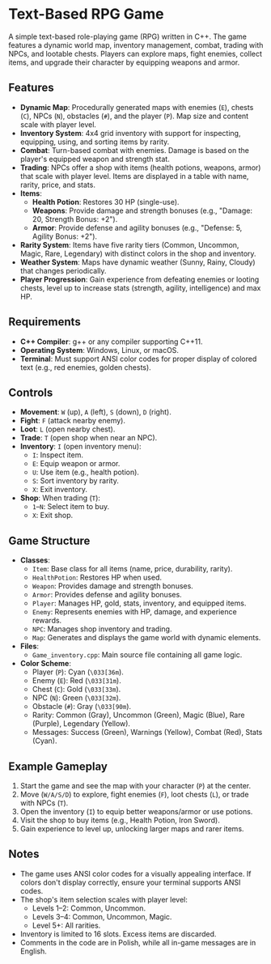 # Text-Based RPG Game

A simple text-based role-playing game (RPG) written in C++. The game features a dynamic world map, inventory management, combat, trading with NPCs, and lootable chests. Players can explore maps, fight enemies, collect items, and upgrade their character by equipping weapons and armor.

## Features
- **Dynamic Map**: Procedurally generated maps with enemies (`E`), chests (`C`), NPCs (`N`), obstacles (`#`), and the player (`P`). Map size and content scale with player level.
- **Inventory System**: 4x4 grid inventory with support for inspecting, equipping, using, and sorting items by rarity.
- **Combat**: Turn-based combat with enemies. Damage is based on the player's equipped weapon and strength stat.
- **Trading**: NPCs offer a shop with items (health potions, weapons, armor) that scale with player level. Items are displayed in a table with name, rarity, price, and stats.
- **Items**:
  - **Health Potion**: Restores 30 HP (single-use).
  - **Weapons**: Provide damage and strength bonuses (e.g., "Damage: 20, Strength Bonus: +2").
  - **Armor**: Provide defense and agility bonuses (e.g., "Defense: 5, Agility Bonus: +2").
- **Rarity System**: Items have five rarity tiers (Common, Uncommon, Magic, Rare, Legendary) with distinct colors in the shop and inventory.
- **Weather System**: Maps have dynamic weather (Sunny, Rainy, Cloudy) that changes periodically.
- **Player Progression**: Gain experience from defeating enemies or looting chests, level up to increase stats (strength, agility, intelligence) and max HP.

## Requirements
- **C++ Compiler**: g++ or any compiler supporting C++11.
- **Operating System**: Windows, Linux, or macOS.
- **Terminal**: Must support ANSI color codes for proper display of colored text (e.g., red enemies, golden chests).

## Controls
- **Movement**: `W` (up), `A` (left), `S` (down), `D` (right).
- **Fight**: `F` (attack nearby enemy).
- **Loot**: `L` (open nearby chest).
- **Trade**: `T` (open shop when near an NPC).
- **Inventory**: `I` (open inventory menu):
  - `I`: Inspect item.
  - `E`: Equip weapon or armor.
  - `U`: Use item (e.g., health potion).
  - `S`: Sort inventory by rarity.
  - `X`: Exit inventory.
- **Shop**: When trading (`T`):
  - `1`–`N`: Select item to buy.
  - `X`: Exit shop.

## Game Structure
- **Classes**:
  - `Item`: Base class for all items (name, price, durability, rarity).
  - `HealthPotion`: Restores HP when used.
  - `Weapon`: Provides damage and strength bonuses.
  - `Armor`: Provides defense and agility bonuses.
  - `Player`: Manages HP, gold, stats, inventory, and equipped items.
  - `Enemy`: Represents enemies with HP, damage, and experience rewards.
  - `NPC`: Manages shop inventory and trading.
  - `Map`: Generates and displays the game world with dynamic elements.
- **Files**:
  - `Game_inventory.cpp`: Main source file containing all game logic.
- **Color Scheme**:
  - Player (`P`): Cyan (`\033[36m`).
  - Enemy (`E`): Red (`\033[31m`).
  - Chest (`C`): Gold (`\033[33m`).
  - NPC (`N`): Green (`\033[32m`).
  - Obstacle (`#`): Gray (`\033[90m`).
  - Rarity: Common (Gray), Uncommon (Green), Magic (Blue), Rare (Purple), Legendary (Yellow).
  - Messages: Success (Green), Warnings (Yellow), Combat (Red), Stats (Cyan).

## Example Gameplay
1. Start the game and see the map with your character (`P`) at the center.
2. Move (`W/A/S/D`) to explore, fight enemies (`F`), loot chests (`L`), or trade with NPCs (`T`).
3. Open the inventory (`I`) to equip better weapons/armor or use potions.
4. Visit the shop to buy items (e.g., Health Potion, Iron Sword).
5. Gain experience to level up, unlocking larger maps and rarer items.

## Notes
- The game uses ANSI color codes for a visually appealing interface. If colors don't display correctly, ensure your terminal supports ANSI codes.
- The shop's item selection scales with player level:
  - Levels 1–2: Common, Uncommon.
  - Levels 3–4: Common, Uncommon, Magic.
  - Level 5+: All rarities.
- Inventory is limited to 16 slots. Excess items are discarded.
- Comments in the code are in Polish, while all in-game messages are in English.
